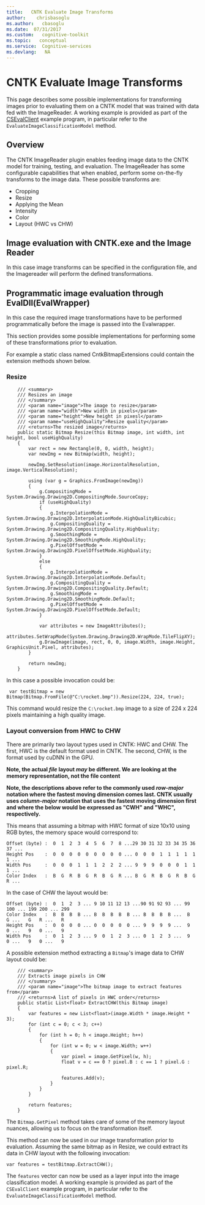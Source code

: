 ```yaml
---
title:   CNTK Evaluate Image Transforms
author:    chrisbasoglu
ms.author:   cbasoglu
ms.date:  07/31/2017
ms.custom:   cognitive-toolkit
ms.topic:   conceptual
ms.service:  Cognitive-services
ms.devlang:   NA
---
```


# CNTK Evaluate Image Transforms

This page describes some possible implementations for transforming images prior to evaluating them on a CNTK model that was trained with data fed with the ImageReader. A working example is provided as part of the [CSEvalClient](https://github.com/Microsoft/CNTK/tree/release/2.3/Examples/Evaluation/LegacyEvalDll/CSEvalClient) example program, in particular refer to the `EvaluateImageClassificationModel` method.

## Overview
The CNTK ImageReader plugin enables feeding image data to the CNTK model for training, testing, and evaluation. The ImageReader has some configurable capabilities that when enabled, perform some on-the-fly transforms to the image data.
These possible transforms are:
* Cropping
* Resize
* Applying the Mean
* Intensity 
* Color
* Layout (HWC vs CHW)

## Image evaluation with CNTK.exe and the Image Reader
In this case image transforms can be specified in the configuration file, and the Imagereader will perform the defined transformations.

## Programmatic image evaluation through EvalDll(EvalWrapper)
In this case the required image transformations have to be performed programmatically before the image is passed into the Evalwrapper.

This section provides some possible implementations for performing some of these transformations prior to evaluation.

For example a static class named CntkBitmapExtensions could contain the extension methods shown below.

### Resize
        /// <summary>
        /// Resizes an image
        /// </summary>
        /// <param name="image">The image to resize</param>
        /// <param name="width">New width in pixels</param>
        /// <param name="height">New height in pixesl</param>
        /// <param name="useHighQuality">Resize quality</param>
        /// <returns>The resized image</returns>
        public static Bitmap Resize(this Bitmap image, int width, int height, bool useHighQuality)
        {
            var rect = new Rectangle(0, 0, width, height);
            var newImg = new Bitmap(width, height);

            newImg.SetResolution(image.HorizontalResolution, image.VerticalResolution);

            using (var g = Graphics.FromImage(newImg))
            {
                g.CompositingMode = System.Drawing.Drawing2D.CompositingMode.SourceCopy;
                if (useHighQuality)
                {
                    g.InterpolationMode = System.Drawing.Drawing2D.InterpolationMode.HighQualityBicubic;
                    g.CompositingQuality = System.Drawing.Drawing2D.CompositingQuality.HighQuality;
                    g.SmoothingMode = System.Drawing.Drawing2D.SmoothingMode.HighQuality;
                    g.PixelOffsetMode = System.Drawing.Drawing2D.PixelOffsetMode.HighQuality;
                }
                else
                {
                    g.InterpolationMode = System.Drawing.Drawing2D.InterpolationMode.Default;
                    g.CompositingQuality = System.Drawing.Drawing2D.CompositingQuality.Default;
                    g.SmoothingMode = System.Drawing.Drawing2D.SmoothingMode.Default;
                    g.PixelOffsetMode = System.Drawing.Drawing2D.PixelOffsetMode.Default;
                }

                var attributes = new ImageAttributes();
                attributes.SetWrapMode(System.Drawing.Drawing2D.WrapMode.TileFlipXY);
                g.DrawImage(image, rect, 0, 0, image.Width, image.Height, GraphicsUnit.Pixel, attributes);
            }

            return newImg;
        }

In this case a possible invocation could be:

     var testBitmap = new Bitmap(Bitmap.FromFile(@"C:\rocket.bmp")).Resize(224, 224, true);

This command would resize the `C:\rocket.bmp` image to a size of 224 x 224 pixels maintaining a high quality image.

### Layout conversion from HWC to CHW
There are primarily two layout types used in CNTK: HWC and CHW.
The first, HWC is the default format used in CNTK. The second, CHW, is the format used by cuDNN in the GPU.

**Note, the actual *file* layout *may* be different. We are looking at the memory representation, not the file content**

**Note, the descriptions above refer to the commonly used _row-major_ notation where the fastest moving dimension comes last. CNTK usually uses _column-major_ notation that uses the fastest moving dimension first and where the below would be expressed as "CWH" and "WHC", respectively.**

This means that assuming a bitmap with HWC format of size 10x10 using RGB bytes, the memory space would correspond to:

    Offset (byte) :  0  1  2  3  4  5  6  7  8 ...29 30 31 32 33 34 35 36 37 ...
    Height Pos    :  0  0  0  0  0  0  0  0  0 ... 0  0  0  1  1  1  1  1  1 ...
    Width Pos     :  0  0  0  1  1  1  2  2  2 ... 9  9  9  0  0  0  1  1  1 ...
    Color Index   :  B  G  R  B  G  R  B  G  R ... B  G  R  B  G  R  B  G  R ...

In the case of CHW the layout would be:

    Offset (byte) :  0  1  2  3 ... 9 10 11 12 13 ...90 91 92 93 ... 99 100 ... 199 200 ... 299 
    Color Index   :  B  B  B  B ... B  B  B  B  B ... B  B  B  B ...  B   G ...   G   R ...   R
    Height Pos    :  0  0  0  0 ... 0  0  0  0  0 ... 9  9  9  9 ...  9   0 ...   9   0 ...   9
    Width Pos     :  0  1  2  3 ... 9  0  1  2  3 ... 0  1  2  3 ...  9   0 ...   9   0 ...   9

A possible extension method extracting a `Bitmap`'s image data to CHW layout could be:

        /// <summary>
        /// Extracts image pixels in CHW
        /// </summary>
        /// <param name="image">The bitmap image to extract features from</param>
        /// <returns>A list of pixels in HWC order</returns>
        public static List<float> ExtractCHW(this Bitmap image)
        {
            var features = new List<float>(image.Width * image.Height * 3);
            for (int c = 0; c < 3; c++)
            {
                for (int h = 0; h < image.Height; h++)
                {
                    for (int w = 0; w < image.Width; w++)
                    {
                        var pixel = image.GetPixel(w, h);
                        float v = c == 0 ? pixel.B : c == 1 ? pixel.G : pixel.R;

                        features.Add(v);
                    }
                }
            }

            return features;
        }

The `Bitmap.GetPixel` method takes care of some of the memory layout nuances, allowing us to focus on the transformation itself.

This method can now be used in our image transformation prior to evaluation. Assuming the same bitmap as in Resize, we could extract its data in CHW layout with the following invocation:

    var features = testBitmap.ExtractCHW();

The `features` vector can now be used as a layer input into the image classification model. A working example is provided as part of the `CSEvalClient` example program, in particular refer to the `EvaluateImageClassificationModel` method.
